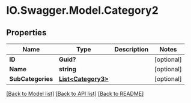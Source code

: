 # IO.Swagger.Model.Category2
## Properties

Name | Type | Description | Notes
------------ | ------------- | ------------- | -------------
**ID** | **Guid?** |  | [optional] 
**Name** | **string** |  | [optional] 
**SubCategories** | [**List&lt;Category3&gt;**](Category3.md) |  | [optional] 

[[Back to Model list]](../README.md#documentation-for-models) [[Back to API list]](../README.md#documentation-for-api-endpoints) [[Back to README]](../README.md)

